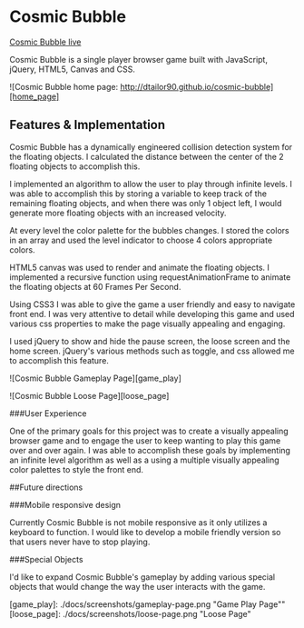# Cosmic Bubble

[Cosmic Bubble live][prodlink]

Cosmic Bubble is a single player browser game built with JavaScript, jQuery, HTML5, Canvas and CSS.

![Cosmic Bubble home page: http://dtailor90.github.io/cosmic-bubble][home_page]

## Features & Implementation

Cosmic Bubble has a dynamically engineered collision detection system for the floating objects. I calculated the distance between the center of the 2 floating objects to accomplish this.

I implemented an algorithm to allow the user to play through infinite levels. I was able to accomplish this by storing a variable to keep track of the remaining floating objects, and when there was only 1 object left, I would generate more floating objects with an increased velocity.

At every level the color palette for the bubbles changes. I stored the colors in an array and used the level indicator to choose 4 colors appropriate colors.

HTML5 canvas was used to render and animate the floating objects. I implemented a recursive function using requestAnimationFrame to animate the floating objects at 60 Frames Per Second.

Using CSS3 I was able to give the game a user friendly and easy to navigate front end. I was very attentive to detail while developing this game and used various css properties to make the page visually appealing and engaging.

I used jQuery to show and hide the pause screen, the loose screen and the home screen. jQuery's various methods such as toggle, and css allowed me to accomplish this feature.

![Cosmic Bubble Gameplay Page][game_play]

![Cosmic Bubble Loose Page][loose_page]


###User Experience

One of the primary goals for this project was to create a visually appealing browser game and to engage the user to keep wanting to play this game over and over again. I was able to accomplish these goals by implementing an infinite level algorithm as well as a using a multiple visually appealing color palettes to style the front end.

##Future directions

###Mobile responsive design

Currently Cosmic Bubble is not mobile responsive as it only utilizes a keyboard to function. I would like to develop a mobile friendly version so that users never have to stop playing.

###Special Objects

I'd like to expand Cosmic Bubble's gameplay by adding various special objects that would change the way the user interacts with the game.


[prodlink]: http://dtailor90.github.io/cosmic-bubble
[home_page]: ./docs/screenshots/homepage.png "Cosmic Bubble home page"
[game_play]: ./docs/screenshots/gameplay-page.png "Game Play Page""
[loose_page]: ./docs/screenshots/loose-page.png "Loose Page"

